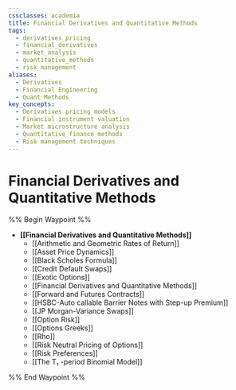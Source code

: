 ```yaml
---
cssclasses: academia
title: Financial Derivatives and Quantitative Methods
tags:
  - derivatives_pricing
  - financial_derivatives
  - market_analysis
  - quantitative_methods
  - risk_management
aliases:
  - Derivatives
  - Financial Engineering
  - Quant Methods
key_concepts:
  - Derivatives pricing models
  - Financial instrument valuation
  - Market microstructure analysis
  - Quantitative finance methods
  - Risk management techniques
---
```


# Financial Derivatives and Quantitative Methods

%% Begin Waypoint %%
- **[[Financial Derivatives and Quantitative Methods]]**
	- [[Arithmetic and Geometric Rates of Return]]
	- [[Asset Price Dynamics]]
	- [[Black Scholes Formula]]
	- [[Credit Default Swaps]]
	- [[Exotic Options]]
	- [[Financial Derivatives and Quantitative Methods]]
	- [[Forward and Futures Contracts]]
	- [[HSBC-Auto callable Barrier Notes with Step-up Premium]]
	- [[JP Morgan-Variance Swaps]]
	- [[Option Risk]]
	- [[Options Greeks]]
	- [[Rho]]
	- [[Risk Neutral Pricing of Options]]
	- [[Risk Preferences]]
	- [[The T₁ -period Binomial Model]]

%% End Waypoint %%